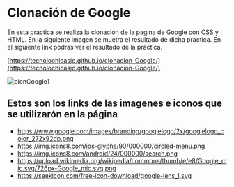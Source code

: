 # Clonación de Google

En esta practica se realiza la clonación de la pagina de Google con CSS y HTML. 
En la siguiente imagen se muetra el resultado de dicha practica. En el siguiente link podras ver el resultado de la práctica.

[https://tecnolochicasjo.github.io/clonacion-Google/](https://tecnolochicasjo.github.io/clonacion-Google/)

![clonGoogle1](https://user-images.githubusercontent.com/83784155/201446248-21a8c235-6912-4b81-bf2c-a56474b96c96.PNG)

## Estos son los links de las imagenes e iconos que se utilizarón en la página

- https://www.google.com/images/branding/googlelogo/2x/googlelogo_color_272x92dp.png
- https://img.icons8.com/ios-glyphs/90/000000/circled-menu.png
- https://img.icons8.com/android/24/000000/search.png
- https://upload.wikimedia.org/wikipedia/commons/thumb/e/e8/Google_mic.svg/726px-Google_mic.svg.png
- https://seekicon.com/free-icon-download/google-lens_1.svg

